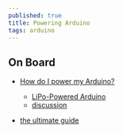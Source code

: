 ```yaml
---
published: true
title: Powering Arduino
tags: arduino
---
```

## On Board
- [How do I power my Arduino?](https://thepihut.com/blogs/raspberry-pi-tutorials/how-do-i-power-my-arduino)
	- [LiPo-Powered Arduino](https://www.instructables.com/id/LiPo-Powered-Arduino/)
    - [discussion](https://forum.arduino.cc/index.php?topic=371324.0)

- [the ultimate guide](https://www.open-electronics.org/the-power-of-arduino-this-unknown/)
